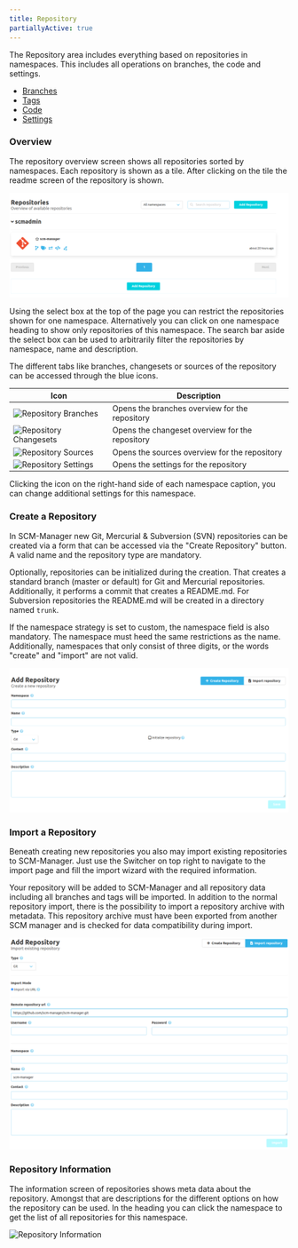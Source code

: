```yaml
---
title: Repository
partiallyActive: true
---
```

The Repository area includes everything based on repositories in namespaces. This includes all operations on branches, the code and settings.

* [Branches](branches/)
* [Tags](tags/)
* [Code](code/)
* [Settings](settings/)

### Overview
The repository overview screen shows all repositories sorted by namespaces. Each repository is shown as a tile. After clicking on the tile the readme screen of the repository is shown.

![Repository Overview](assets/repository-overview.png)

Using the select box at the top of the page you can restrict the repositories shown for one namespace. Alternatively you can click on one namespace heading to show only repositories of this namespace. The search bar aside the select box can be used to arbitrarily filter the repositories by namespace, name and description.

The different tabs like branches, changesets or sources of the repository can be accessed through the blue icons.

Icon             |  Description
---|---
![Repository Branches](assets/repository-overview-branches.png)  |  Opens the branches overview for the repository
![Repository Changesets](assets/repository-overview-changesets.png) | Opens the changeset overview for the repository
![Repository Sources](assets/repository-overview-sources.png) | Opens the sources overview for the repository
![Repository Settings](assets/repository-overview-settings.png) | Opens the settings for the repository

Clicking the icon on the right-hand side of each namespace caption, you can change additional settings for this namespace. 

### Create a Repository
In SCM-Manager new Git, Mercurial & Subversion (SVN) repositories can be created via a form that can be accessed via the "Create Repository" button. A valid name and the repository type are mandatory.

Optionally, repositories can be initialized during the creation. That creates a standard branch (master or default) for Git and Mercurial repositories. 
Additionally, it performs a commit that creates a README.md. For Subversion repositories the README.md will be created in a directory named `trunk`.

If the namespace strategy is set to custom, the namespace field is also mandatory. The namespace must heed the same restrictions as the name. Additionally, namespaces that only consist of three digits, or the words "create" and "import" are not valid.

![Create Repository](assets/create-repository.png)

### Import a Repository
Beneath creating new repositories you also may import existing repositories to SCM-Manager. 
Just use the Switcher on top right to navigate to the import page and fill the import wizard with the required information.

Your repository will be added to SCM-Manager and all repository data including all branches and tags will be imported.
In addition to the normal repository import, there is the possibility to import a repository archive with metadata.
This repository archive must have been exported from another SCM manager and is checked for data compatibility during import.

![Import Repository](assets/import-repository.png)

### Repository Information
The information screen of repositories shows meta data about the repository. Amongst that are descriptions for the different options on how the repository can be used. In the heading you can click the namespace to get the list of all repositories for this namespace.

![Repository Information](assets/repository-information.png)
